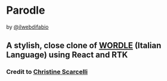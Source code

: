 # Parodle

by [@ilwebdifabio](https://twitter.com/ilwebdifabio)

## A stylish, close clone of [WORDLE](https://www.nytimes.com/games/wordle/index.html) (Italian Language) using React and RTK

### Credit to [Christine Scarcelli](https://dribbble.com/shots/17518652-Wordle-UI-UX-Redesign-Dribbble-Weekly-Warm-Up)
